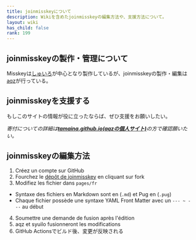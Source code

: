 ```yaml
---
title: joinmisskeyについて
description: Wikiを含めたjoinmisskeyの編集方法や、支援方法について。
layout: wiki
has_child: false
rank: 199
---
```

## joinmisskeyの製作・管理について
Misskeyは[しゅいろ](../culture/users/syuilo/)が中心となり製作しているが、joinmisskeyの製作・編集は[aqz](../culture/users/aqz/)が行っている。

## joinmisskeyを支援する
もしこのサイトの情報が役に立ったならば、ぜひ支援をお願いしたい。

*寄付についての詳細は[**tamaina.github.io(aqzの個人サイト)**](https://tamaina.github.io/)の方で確認願いたい。*

## joinmisskeyの編集方法
1. Créez un compte sur GitHub
2. Fourchez le [dépôt de joinmisskey](https://github.com/joinmisskey/joinmisskey.github.io) en cliquant sur fork
3. Modifiez les fichier dans `pages/fr`
  * Syntaxe des fichiers en Markdown sont en (`.md`) et Pug en (`.pug`)
  * Chaque fichier possède une syntaxe YAML Front Matter avec un `--- ~ ---` au début
4. Soumettre une demande de fusion après l'édition
5. aqz et syuilo fusionneront les modifications
6. GitHub Actionsでビルド後、変更が反映される
